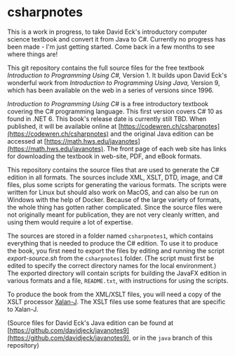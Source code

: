 # csharpnotes

This is a work in progress, to take David Eck's introductory computer science textbook and convert it from Java to C#. Currently no progress has been made - I'm just getting started. Come back in a few months to see where things are!

This git repository contains the full source files for the free textbook *Introduction to Programming Using C#,* Version 1.
It builds upon David Eck's wonderful work from *Introduction to Programming Using Java,* Version 9, which
has been available on the web in a series of versions since 1996.

*Introduction to Programming Using C#* is a free introductory textbook covering the C# programming language.
This first version covers C# 10 as found in .NET 6. This book's release date is currently still TBD. When published, it will be available online
at [https://codewren.ch/csharpnotes](https://codewren.ch/csharpnotes) and the original Java edition can be accessed
at [https://math.hws.edu/javanotes](https://math.hws.edu/javanotes).
The front page of each web site has links for downloading the textbook in web-site, PDF, and eBook formats.

This repository contains the source files that are used to generate the C# edition in all formats.
The sources include XML, XSLT, DTD, image, and C# files, plus some scripts for generating the various formats.  The
scripts were written for Linux but should also work on MacOS, and can also be run on Windows with the help of Docker.
Because of the large variety of formats, the whole
thing has gotten rather complicated.  Since the source files were not originally meant for publication, they
are not very cleanly written, and using them would require a lot of expertise.

The sources are stored in a folder named `csharpnotes1`, which
contains everything that is needed to produce the C# edition.  To use it to produce the book, you first
need to export the files by editing and running the script *export-source.sh* from the `csharpnotes1` folder.  (The
script must first be edited to specify the correct directory names for the local environment.)  The exported
directory will contain scripts for building the JavaFX edition in various formats and a file, `README.txt`,
with instructions for using the scripts.

To produce the book from the XML/XSLT files, you will need a copy of the XSLT processor
[Xalan-J](https://xml.apache.org/xalan-j/).  The XSLT files use some features that are specific to Xalan-J.

(Source files for David Eck's Java edition can be found at [https://github.com/davidjeck/javanotes9](https://github.com/davidjeck/javanotes9), or in the `java` branch of this repository)

